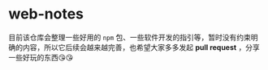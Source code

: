 # web-notes
目前该仓库会整理一些好用的 `npm` 包、一些软件开发的指引等，暂时没有约束明确的内容，所以它后续会越来越完善，也希望大家多多发起 **pull request** ，分享一些好玩的东西😘😘
